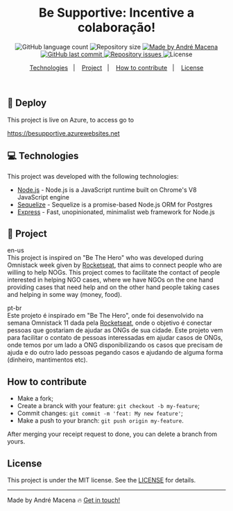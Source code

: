 <h1 align="center">
Be Supportive: Incentive a colaboração!
</h1>

<p align="center">
  <img alt="GitHub language count" src="https://img.shields.io/github/languages/count/andrmacena/semanaOmnistack-11-backend?color=%2304D361">

  <img alt="Repository size" src="https://img.shields.io/github/repo-size/andrmacena/semanaOmnistack-11-backend">
	
  <a href="https://www.linkedin.com/in/andr%C3%A9-macena-15275b12b/">
    <img alt="Made by André Macena" src="https://img.shields.io/badge/made%20by-andrmacena-%2304D361">
  </a>

  <a href="https://github.com/andrmacena/semanaOmnistack-11-backend/commits/master">
    <img alt="GitHub last commit" src="https://img.shields.io/github/last-commit/andrmacena/semanaOmnistack-11-backend">
  </a>

  <a href="https://github.com/andrmacena/semanaOmnistack-11-backend/issues">
    <img alt="Repository issues" src="https://img.shields.io/github/issues/andrmacena/semanaOmnistack-11-backend">
  </a>

  <img alt="License" src="https://img.shields.io/badge/license-MIT-brightgreen">
</p>

<p align="center">
  <a href="#rocket-Technologies">Technologies</a>&nbsp;&nbsp;&nbsp;|&nbsp;&nbsp;&nbsp;
  <a href="#-project">Project</a>&nbsp;&nbsp;&nbsp;|&nbsp;&nbsp;&nbsp;
  <a href="#-how-to-contribute">How to contribute</a>&nbsp;&nbsp;&nbsp;|&nbsp;&nbsp;&nbsp;
  <a href="#memo-license">License</a>
</p>

<br>

## 🚀  Deploy

This project is live on Azure, to access go to 

https://besupportive.azurewebsites.net

## 💻 Technologies

This project was developed with the following technologies:

- [Node.js](https://nodejs.org/en/) - Node.js is a JavaScript runtime built on Chrome's V8 JavaScript engine
- [Sequelize](https://sequelize.org/) - Sequelize is a promise-based Node.js ORM for Postgres
- [Express](https://expressjs.com/) - Fast, unopinionated, minimalist web framework for Node.js

## 🎯 Project

en-us<br/>
This project is inspired on "Be The Hero" who was developed during Omnistack week given by [Rocketseat](https://rocketseat.com.br/), that aims to connect people who are willing to help NOGs. This project comes to facilitate the contact of people interested in helping NGO cases, where we have NGOs on the one hand providing cases that need help and on the other hand people taking cases and helping in some way (money, food).

pt-br<br/>
Este projeto é inspirado em "Be The Hero", onde foi desenvolvido na semana Omnistack 11 dada pela [Rocketseat](https://rocketseat.com.br/), onde o objetivo é conectar pessoas que gostariam de ajudar as ONGs de sua cidade. Este projeto vem para facilitar o contato de pessoas interessadas em ajudar casos de ONGs, onde temos por um lado a ONG disponibilizando os casos que precisam de ajuda e do outro lado pessoas pegando casos e ajudando de alguma forma (dinheiro, mantimentos etc).


## How to contribute

- Make a fork;
- Create a branck with your feature: `git checkout -b my-feature`;
- Commit changes: `git commit -m 'feat: My new feature'`;
- Make a push to your branch: `git push origin my-feature`.

After merging your receipt request to done, you can delete a branch from yours.

## License

This project is under the MIT license. See the [LICENSE](LICENSE.md) for details.

---

Made by André Macena 🔥 [Get in touch!](https://www.linkedin.com/in/andr%C3%A9-macena-15275b12b/)
